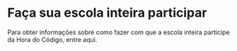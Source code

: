 # Faça sua escola inteira participar

Para obter informações sobre como fazer com que a escola inteira participe da Hora do Código, entre aqui.